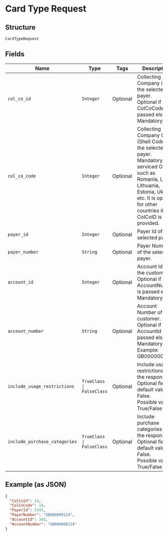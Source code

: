 
# Card Type Request

## Structure

`CardTypeRequest`

## Fields

| Name | Type | Tags | Description |
|  --- | --- | --- | --- |
| `col_co_id` | `Integer` | Optional | Collecting Company Id of the selected payer.<br>Optional if ColCoCode is passed else Mandatory. |
| `col_co_code` | `Integer` | Optional | Collecting Company Code (Shell Code) of the selected payer.<br>Mandatory for serviced OUs such as Romania, Latvia, Lithuania, Estonia, Ukraine etc. It is optional for other countries if ColCoID is provided. |
| `payer_id` | `Integer` | Optional | Payer Id of the selected payer. |
| `payer_number` | `String` | Optional | Payer Number of the selected payer. |
| `account_id` | `Integer` | Optional | Account Id of the customer.<br>Optional if AccountNumber is passed else Mandatory. |
| `account_number` | `String` | Optional | Account Number of the customer.<br>Optional if AccountId is passed else Mandatory<br>Example: GB000000124 |
| `include_usage_restrictions` | `TrueClass \| FalseClass` | Optional | Include usage restrictions in the response.<br>Optional field– default value is False.<br>Possible values: True/False |
| `include_purchase_categories` | `TrueClass \| FalseClass` | Optional | Include purchase categories in the response.<br>Optional field– default value is False.<br>Possible values: True/False |

## Example (as JSON)

```json
{
  "ColCoId": 14,
  "ColCoCode": 14,
  "PayerId": 2343,
  "PayerNumber": "GB000000124",
  "AccountId": 343,
  "AccountNumber": "GB000000124"
}
```

